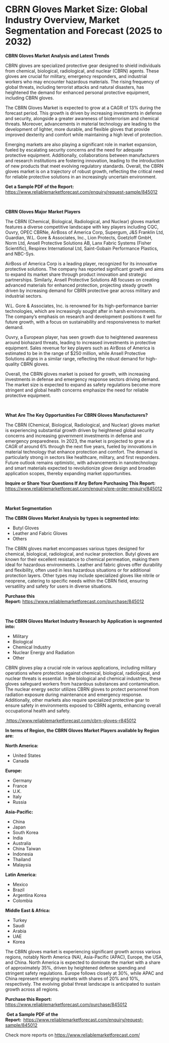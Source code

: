 <p><h1>CBRN Gloves Market Size: Global Industry Overview, Market Segmentation and Forecast (2025 to 2032)</h1></p><p><strong>CBRN Gloves Market Analysis and Latest Trends</strong></p>
<p><p>CBRN gloves are specialized protective gear designed to shield individuals from chemical, biological, radiological, and nuclear (CBRN) agents. These gloves are crucial for military, emergency responders, and industrial workers who may encounter hazardous materials. The rising frequency of global threats, including terrorist attacks and natural disasters, has heightened the demand for enhanced personal protective equipment, including CBRN gloves.</p><p>The CBRN Gloves Market is expected to grow at a CAGR of 13% during the forecast period. This growth is driven by increasing investments in defense and security, alongside a greater awareness of bioterrorism and chemical threats. Moreover, advancements in material technology are leading to the development of lighter, more durable, and flexible gloves that provide improved dexterity and comfort while maintaining a high level of protection.</p><p>Emerging markets are also playing a significant role in market expansion, fueled by escalating security concerns and the need for adequate protective equipment. Additionally, collaborations between manufacturers and research institutions are fostering innovation, leading to the introduction of new products that meet evolving regulatory standards. Overall, the CBRN gloves market is on a trajectory of robust growth, reflecting the critical need for reliable protective solutions in an increasingly uncertain environment.</p></p>
<p><strong>Get a Sample PDF of the Report:&nbsp;</strong> <a href="https://www.reliablemarketforecast.com/enquiry/request-sample/845012?utm_campaign=2533&utm_medium=2&utm_source=Github&utm_content=ia&utm_term=05042025&utm_id=cbrn-gloves">https://www.reliablemarketforecast.com/enquiry/request-sample/845012</a></p>
<p>&nbsp;</p>
<p><strong>CBRN Gloves Major Market Players</strong></p>
<p><p>The CBRN (Chemical, Biological, Radiological, and Nuclear) gloves market features a diverse competitive landscape with key players including CQC, Ouvry, OPEC CBRNe, AirBoss of America Corp, Supergum, J&S Franklin Ltd, Guardian, W.L. Gore & Associates, Inc., Lion Protects, Goetzloff GmbH, Norm Ltd, Ansell Protective Solutions AB, Lanx Fabric Systems (Fisher Scientific), Respirex International Ltd, Saint-Gobain Performance Plastics, and NBC-Sys.</p><p>AirBoss of America Corp is a leading player, recognized for its innovative protective solutions. The company has reported significant growth and aims to expand its market share through product innovation and strategic partnerships. Similarly, Ansell Protective Solutions AB focuses on creating advanced materials for enhanced protection, projecting steady growth driven by increasing demand for CBRN protective gear across military and industrial sectors.</p><p>W.L. Gore & Associates, Inc. is renowned for its high-performance barrier technologies, which are increasingly sought after in harsh environments. The company’s emphasis on research and development positions it well for future growth, with a focus on sustainability and responsiveness to market demand.</p><p>Ouvry, a European player, has seen growth due to heightened awareness around biohazard threats, leading to increased investments in protective equipment. Sales revenue for key players such as AirBoss of America is estimated to be in the range of $250 million, while Ansell Protective Solutions aligns in a similar range, reflecting the robust demand for high-quality CBRN gloves.</p><p>Overall, the CBRN gloves market is poised for growth, with increasing investments in defense and emergency response sectors driving demand. The market size is expected to expand as safety regulations become more stringent and global health concerns emphasize the need for reliable protective equipment.</p></p>
<p>&nbsp;</p>
<p><strong>What Are The Key Opportunities For CBRN Gloves Manufacturers?</strong></p>
<p><p>The CBRN (Chemical, Biological, Radiological, and Nuclear) gloves market is experiencing substantial growth driven by heightened global security concerns and increasing government investments in defense and emergency preparedness. In 2023, the market is projected to grow at a CAGR of around 6% through the next five years, fueled by innovations in material technology that enhance protection and comfort. The demand is particularly strong in sectors like healthcare, military, and first responders. Future outlook remains optimistic, with advancements in nanotechnology and smart materials expected to revolutionize glove design and broaden application scopes, thereby expanding market opportunities.</p></p>
<p><strong>Inquire or Share Your Questions If Any Before Purchasing This Report:</strong> <a href="https://www.reliablemarketforecast.com/enquiry/pre-order-enquiry/845012?utm_campaign=2533&utm_medium=2&utm_source=Github&utm_content=ia&utm_term=05042025&utm_id=cbrn-gloves">https://www.reliablemarketforecast.com/enquiry/pre-order-enquiry/845012</a></p>
<p>&nbsp;</p>
<p><strong>Market Segmentation</strong></p>
<p><strong>The CBRN Gloves Market Analysis by types is segmented into:</strong></p>
<p><ul><li>Butyl Gloves</li><li>Leather and Fabric Gloves</li><li>Others</li></ul></p>
<p><p>The CBRN gloves market encompasses various types designed for chemical, biological, radiological, and nuclear protection. Butyl gloves are known for their excellent resistance to chemical permeation, making them ideal for hazardous environments. Leather and fabric gloves offer durability and flexibility, often used in less hazardous situations or for additional protection layers. Other types may include specialized gloves like nitrile or neoprene, catering to specific needs within the CBRN field, ensuring versatility and safety for users in diverse situations.</p></p>
<p><strong>Purchase this Report:&nbsp;</strong><a href="https://www.reliablemarketforecast.com/purchase/845012?utm_campaign=2533&utm_medium=2&utm_source=Github&utm_content=ia&utm_term=05042025&utm_id=cbrn-gloves">https://www.reliablemarketforecast.com/purchase/845012</a></p>
<p>&nbsp;</p>
<p><strong>The CBRN Gloves Market Industry Research by Application is segmented into:</strong></p>
<p><ul><li>Military</li><li>Biological</li><li>Chemical Industry</li><li>Nuclear Energy and Radiation</li><li>Other</li></ul></p>
<p><p>CBRN gloves play a crucial role in various applications, including military operations where protection against chemical, biological, radiological, and nuclear threats is essential. In the biological and chemical industries, these gloves safeguard workers from hazardous substances and contamination. The nuclear energy sector utilizes CBRN gloves to protect personnel from radiation exposure during maintenance and emergency response. Additionally, other markets also require specialized protective gear to ensure safety in environments exposed to CBRN agents, enhancing overall occupational health and safety.</p></p>
<p><a href="https://www.reliablemarketforecast.com/cbrn-gloves-r845012?utm_campaign=2533&utm_medium=2&utm_source=Github&utm_content=ia&utm_term=05042025&utm_id=cbrn-gloves">&nbsp;https://www.reliablemarketforecast.com/cbrn-gloves-r845012</a></p>
<p><strong>In terms of Region, the CBRN Gloves Market Players available by Region are:</strong></p>
<p>
    <p> <strong> North America: </strong>
        <ul>
            <li>United States</li>
            <li>Canada</li>
        </ul>
        </p> 
    <p> <strong> Europe: </strong>
        <ul>
            <li>Germany</li>
            <li>France</li>
            <li>U.K.</li>
            <li>Italy</li>
            <li>Russia</li>
        </ul>
        </p> 
    <p> <strong> Asia-Pacific: </strong>
        <ul>
            <li>China</li>
            <li>Japan</li>
            <li>South Korea</li>
            <li>India</li>
            <li>Australia</li>
            <li>China Taiwan</li>
            <li>Indonesia</li>
            <li>Thailand</li>
            <li>Malaysia</li>
        </ul>
        </p> 
    <p> <strong> Latin America: </strong>
        <ul>
            <li>Mexico</li>
            <li>Brazil</li>
            <li>Argentina Korea</li>
            <li>Colombia</li>
        </ul>
        </p> 
    <p> <strong> Middle East & Africa: </strong>
        <ul>
            <li>Turkey</li>
            <li>Saudi</li>
            <li>Arabia</li>
            <li>UAE</li>
            <li>Korea</li>
        </ul>
    </p>
    </p>
<p><p>The CBRN gloves market is experiencing significant growth across various regions, notably North America (NA), Asia-Pacific (APAC), Europe, the USA, and China. North America is expected to dominate the market with a share of approximately 35%, driven by heightened defense spending and stringent safety regulations. Europe follows closely at 30%, while APAC and China represent emerging markets with shares of 20% and 10%, respectively. The evolving global threat landscape is anticipated to sustain growth across all regions.</p></p>
<p><strong>Purchase this Report: </strong><a href="https://www.reliablemarketforecast.com/purchase/845012?utm_campaign=2533&utm_medium=2&utm_source=Github&utm_content=ia&utm_term=05042025&utm_id=cbrn-gloves">https://www.reliablemarketforecast.com/purchase/845012</a></p>
<p>&nbsp;<strong>Get a Sample PDF of the Report:&nbsp;&nbsp;</strong><a href="https://www.reliablemarketforecast.com/enquiry/request-sample/845012?utm_campaign=2533&utm_medium=2&utm_source=Github&utm_content=ia&utm_term=05042025&utm_id=cbrn-gloves">https://www.reliablemarketforecast.com/enquiry/request-sample/845012</a></p>
<p><strong></strong></p>
<p>Check more reports on <a href="https://www.reliablemarketforecast.com/?utm_campaign=2533&utm_medium=2&utm_source=Github&utm_content=ia&utm_term=05042025&utm_id=cbrn-gloves">https://www.reliablemarketforecast.com/</a></p>